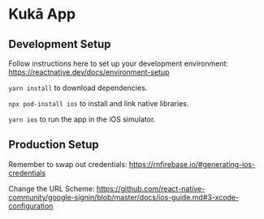 # Kukā App

## Development Setup

Follow instructions here to set up your development environment: https://reactnative.dev/docs/environment-setup

`yarn install` to download dependencies.

`npx pod-install ios` to install and link native libraries.

`yarn ios` to run the app in the iOS simulator.

## Production Setup

Remember to swap out credentials: https://rnfirebase.io/#generating-ios-credentials

Change the URL Scheme: https://github.com/react-native-community/google-signin/blob/master/docs/ios-guide.md#3-xcode-configuration